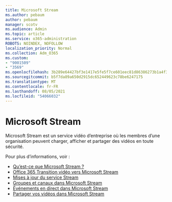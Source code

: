 ```yaml
---
title: Microsoft Stream
ms.author: pebaum
author: pebaum
manager: scotv
ms.audience: Admin
ms.topic: article
ms.service: o365-administration
ROBOTS: NOINDEX, NOFOLLOW
localization_priority: Normal
ms.collection: Adm_O365
ms.custom:
- "9001509"
- "3569"
ms.openlocfilehash: 3b289e64427bf3e1417e5fe5f7ce601eec81d86386273b1a4f3d3c8723f5876f
ms.sourcegitcommit: b5f7da89a650d2915dc652449623c78be6247175
ms.translationtype: MT
ms.contentlocale: fr-FR
ms.lasthandoff: 08/05/2021
ms.locfileid: "54066032"
---
```

# <a name="microsoft-stream"></a>Microsoft Stream

Microsoft Stream est un service vidéo d’entreprise où les membres d’une organisation peuvent charger, afficher et partager des vidéos en toute sécurité. 

Pour plus d’informations, voir :

- [Qu’est-ce que Microsoft Stream ?](https://docs.microsoft.com/stream/overview)
- [Office 365 Transition vidéo vers Microsoft Stream](https://docs.microsoft.com/stream/migrate-from-office-365)
- [Mises à jour du service Stream](https://techcommunity.microsoft.com/t5/microsoft-stream-service-updates/bd-p/StreamAnnouncements)
- [Groupes et canaux dans Microsoft Stream](https://docs.microsoft.com/stream/groups-channels-organization)
- [Événements en direct dans Microsoft Stream](https://docs.microsoft.com/stream/live-event-overview)
- [Partager vos vidéos dans Microsoft Stream](https://docs.microsoft.com/stream/portal-share-video)
